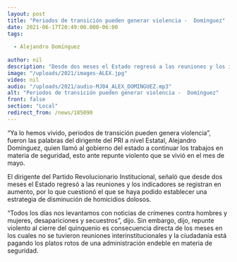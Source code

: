 ```yaml
---
layout: post
title: "Periodos de transición pueden generar violencia -  Domínguez"
date: 2021-06-17T20:49:00.000-06:00
tags:
  
  - Alejandro Domínguez
  
author: nil
description: "Desde dos meses el Estado regresó a las reuniones y los indicadores se registran en aumento."
image: "/uploads/2021/images-ALEX.jpg"
video: nil
audio: "/uploads/2021/audio-MJ04_ALEX_DOMINGUEZ.mp3"
alt: "Periodos de transición pueden generar violencia -  Domínguez"
front: false
section: "Local"
redirect_from: /news/185090
---
```


“Ya lo hemos vivido, periodos de transición pueden genera violencia”, fueron las palabras del dirigente del PRI a nivel Estatal, Alejandro Domínguez, quien llamó al gobierno del estado a continuar los trabajos en materia de seguridad, esto ante repunte violento que se vivió en el mes de mayo.

El dirigente del Partido Revolucionario Institucional, señaló que desde dos meses el Estado regresó a las reuniones y los indicadores se registran en aumento, por lo que cuestionó el que se haya podido establecer una estrategia de disminución de homicidios dolosos.

“Todos los días nos levantamos con noticias de crímenes contra hombres y mujeres, desapariciones y secuestros”, dijo. Sin embargo, dijo, repunte violento al cierre del quinquenio es consecuencia directa de los meses en los cuales no se tuvieron reuniones interinstitucionales y la ciudadanía está pagando los platos rotos de una administración endeble en materia de seguridad. 
